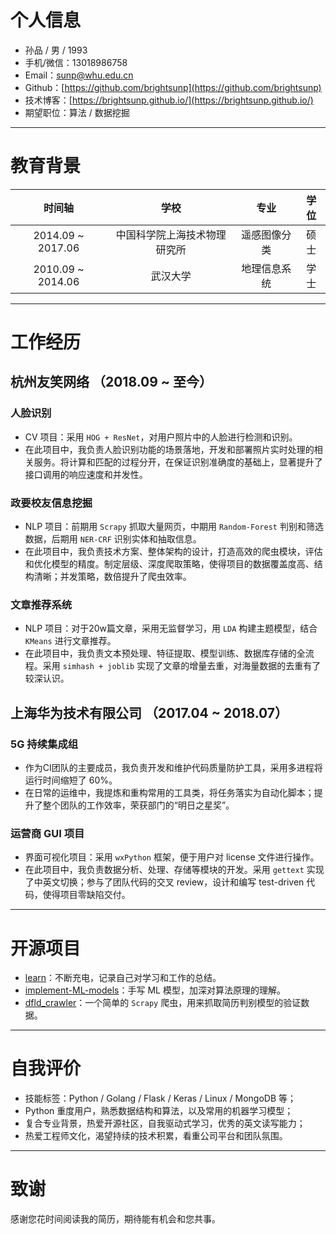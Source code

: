 # 个人信息
- 孙品 / 男 / 1993
- 手机/微信：13018986758
- Email：[sunp@whu.edu.cn](mailto:sunp@whu.edu.cn)
- Github：[https://github.com/brightsunp](https://github.com/brightsunp)
- 技术博客：[https://brightsunp.github.io/](https://brightsunp.github.io/)
- 期望职位：算法 / 数据挖掘

---

# 教育背景
时间轴 | 学校 | 专业 | 学位
:-: | :-: | :-: | :-:
2014.09 ~ 2017.06 | 中国科学院上海技术物理研究所 | 遥感图像分类 | 硕士
2010.09 ~ 2014.06 | 武汉大学 | 地理信息系统 | 学士

---

# 工作经历
## 杭州友笑网络 （2018.09 ~ 至今）
### 人脸识别
- CV 项目：采用 `HOG + ResNet`，对用户照片中的人脸进行检测和识别。
- 在此项目中，我负责人脸识别功能的场景落地，开发和部署照片实时处理的相关服务。将计算和匹配的过程分开，在保证识别准确度的基础上，显著提升了接口调用的响应速度和并发性。

### 政要校友信息挖掘
- NLP 项目：前期用 `Scrapy` 抓取大量网页，中期用 `Random-Forest` 判别和筛选数据，后期用 `NER-CRF` 识别实体和抽取信息。
- 在此项目中，我负责技术方案、整体架构的设计，打造高效的爬虫模块，评估和优化模型的精度。制定层级、深度爬取策略，使得项目的数据覆盖度高、结构清晰；并发策略，数倍提升了爬虫效率。

### 文章推荐系统
- NLP 项目：对于20w篇文章，采用无监督学习，用 `LDA` 构建主题模型，结合 `KMeans` 进行文章推荐。
- 在此项目中，我负责文本预处理、特征提取、模型训练、数据库存储的全流程。采用 `simhash + joblib` 实现了文章的增量去重，对海量数据的去重有了较深认识。

## 上海华为技术有限公司 （2017.04 ~ 2018.07）
### 5G 持续集成组
- 作为CI团队的主要成员，我负责开发和维护代码质量防护工具，采用多进程将运行时间缩短了 60%。
- 在日常的运维中，我提炼和重构常用的工具类，将任务落实为自动化脚本；提升了整个团队的工作效率，荣获部门的“明日之星奖”。

### 运营商 GUI 项目
- 界面可视化项目：采用 `wxPython` 框架，便于用户对 license 文件进行操作。
- 在此项目中，我负责数据分析、处理、存储等模块的开发。采用 `gettext` 实现了中英文切换；参与了团队代码的交叉 review，设计和编写 test-driven 代码，使得项目零缺陷交付。

---

# 开源项目
- [learn](https://github.com/brightsunp/learn)：不断充电，记录自己对学习和工作的总结。
- [implement-ML-models](https://github.com/brightsunp/implement-ML-models)：手写 ML 模型，加深对算法原理的理解。
- [dfld_crawler](https://github.com/brightsunp/dfld_crawler)：一个简单的 `Scrapy` 爬虫，用来抓取简历判别模型的验证数据。

---

# 自我评价
- 技能标签：Python / Golang / Flask / Keras / Linux / MongoDB 等；
- Python 重度用户，熟悉数据结构和算法，以及常用的机器学习模型；
- 复合专业背景，热爱开源社区，自我驱动式学习，优秀的英文读写能力；
- 热爱工程师文化，渴望持续的技术积累，看重公司平台和团队氛围。

---

# 致谢
感谢您花时间阅读我的简历，期待能有机会和您共事。